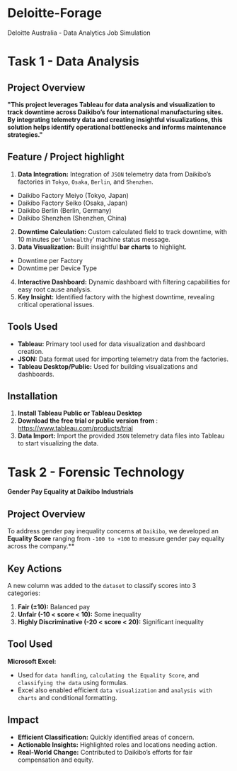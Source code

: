 # Deloitte-Forage
Deloitte Australia - Data Analytics Job Simulation

# Task 1 - Data Analysis
## Project Overview
**"This project leverages Tableau for data analysis and visualization to track downtime across Daikibo’s four international manufacturing sites. By integrating telemetry data and creating insightful visualizations, this solution helps identify operational bottlenecks and informs maintenance strategies."**

## Feature / Project highlight
1. **Data Integration:** Integration of `JSON` telemetry data from Daikibo’s factories in `Tokyo`, `Osaka`, `Berlin`, and `Shenzhen`.
- Daikibo Factory Meiyo (Tokyo, Japan)
- Daikibo Factory Seiko (Osaka, Japan)
- Daikibo Berlin (Berlin, Germany)
- Daikibo Shenzhen (Shenzhen, China)
2. **Downtime Calculation:** Custom calculated field to track downtime, with 10 minutes per ‘`Unhealthy`’ machine status message.
3. **Data Visualization:** Built insightful **bar charts** to highlight.
- Downtime per Factory
- Downtime per Device Type
4. **Interactive Dashboard:** Dynamic dashboard with filtering capabilities for easy root cause analysis.
5. **Key Insight:** Identified factory with the highest downtime, revealing critical operational issues.
  
## Tools Used
- **Tableau:** Primary tool used for data visualization and dashboard creation.
- **JSON:** Data format used for importing telemetry data from the factories.
- **Tableau Desktop/Public:** Used for building visualizations and dashboards.

## Installation
1. **Install Tableau Public or Tableau Desktop**
2. **Download the free trial or public version from** : https://www.tableau.com/products/trial
3. **Data Import:** Import the provided `JSON` telemetry data files into Tableau to start visualizing the data.


# Task 2 - Forensic Technology
**Gender Pay Equality at Daikibo Industrials**
## Project Overview
To address gender pay inequality concerns at `Daikibo`, we developed an **Equality Score** ranging from `-100 to +100` to measure gender pay equality across the company.**

## Key Actions
A new column was added to the `dataset` to classify scores into 3 categories:
1. **Fair (±10):** Balanced pay
2. **Unfair (-10 < score < 10):** Some inequality
3. **Highly Discriminative (-20 < score < 20):** Significant inequality

## Tool Used
**Microsoft Excel:** 
- Used for `data handling`, `calculating the Equality Score`, and `classifying the data` using formulas.
- Excel also enabled efficient `data visualization` and `analysis with charts` and conditional formatting.
## Impact
- **Efficient Classification:** Quickly identified areas of concern.
- **Actionable Insights:** Highlighted roles and locations needing action.
- **Real-World Change:** Contributed to Daikibo’s efforts for fair compensation and equity.

